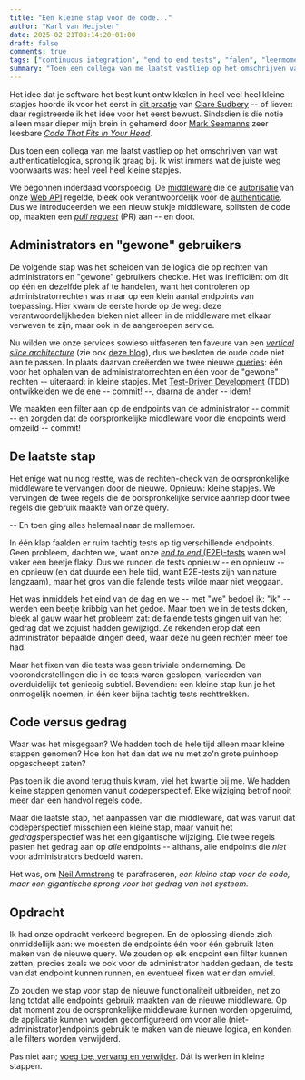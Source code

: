```yaml
---
title: "Een kleine stap voor de code..."
author: "Karl van Heijster"
date: 2025-02-21T08:14:20+01:00
draft: false
comments: true
tags: ["continuous integration", "end to end tests", "falen", "leermoment", "software ontwikkelen", "web API's"]
summary: "Toen een collega van me laatst vastliep op het omschrijven van wat authenticatielogica, sprong ik graag bij. Ik wist immers wat de juiste weg voorwaarts was: heel veel heel kleine stapjes. Maar zo simpel bleek het toch niet te zijn..."
---
```


Het idee dat je software het best kunt ontwikkelen in heel veel heel kleine stapjes hoorde ik voor het eerst in [dit praatje](https://youtu.be/97qyNQz7fxY "'Continuous Integration: That’s Not What They Meant • Clare Sudbery • YOW! 2023', YouTube") van [Clare Sudbery](https://www.linkedin.com/in/clare-sudbery-she-her-35939540/) -- of liever: daar registreerde ik het idee voor het eerst bewust. Sindsdien is die notie alleen maar dieper mijn brein in gehamerd door [Mark Seemanns](https://blog.ploeh.dk/) zeer leesbare [*Code That Fits in Your Head*](https://www.oreilly.com/library/view/code-that-fits/9780137464302/ "'Code That Fits in Your Head: Heuristics for Software Engineering', Mark Seemann, O'Reilly Media").


Dus toen een collega van me laatst vastliep op het omschrijven van wat authenticatielogica, sprong ik graag bij. Ik wist immers wat de juiste weg voorwaarts was: heel veel heel kleine stapjes.


We begonnen inderdaad voorspoedig. De [middleware](https://learn.microsoft.com/en-us/aspnet/core/fundamentals/middleware/?view=aspnetcore-8.0 "'ASP.NET Core Middleware', Microsoft documentatie") die de [autorisatie](https://en.wikipedia.org/wiki/Authorization "'Authorization', Wikipedia") van onze [Web API](https://en.wikipedia.org/wiki/Web_API "'Web API', Wikipedia") regelde, bleek ook verantwoordelijk voor de [authenticatie](https://en.wikipedia.org/wiki/Authentication "'Authentication', Wikipedia"). Dus we introduceerden we een nieuw stukje middleware, splitsten de code op, maakten een [*pull request*](/tags/pull-requests/ "Blogs met de tag 'pull requests'") (PR) aan -- en door.


## Administrators en "gewone" gebruikers


De volgende stap was het scheiden van de logica die op rechten van administrators en "gewone" gebruikers checkte. Het was inefficiënt om dit op één en dezelfde plek af te handelen, want het controleren op administratorrechten was maar op een klein aantal endpoints van toepassing. Hier kwam de eerste horde op de weg: deze verantwoordelijkheden bleken niet alleen in de middleware met elkaar verweven te zijn, maar ook in de aangeroepen service.


Nu wilden we onze services sowieso uitfaseren ten faveure van een [*vertical slice architecture*](https://www.jimmybogard.com/vertical-slice-architecture/ "'Vertical Slice Architecture', Jimmy Bogard") (zie ook [deze blog](/blog/24/05/technieken-vs-trucjes/ "'Technieken vs trucjes'")), dus we besloten de oude code niet aan te passen. In plaats daarvan creëerden we twee nieuwe [queries](https://en.wikipedia.org/wiki/Command%E2%80%93query_separation "'Command–query separation', Wikipedia"): één voor het ophalen van de administratorrechten en één voor de "gewone" rechten -- uiteraard: in kleine stapjes. Met [Test-Driven Development](/tags/test-driven-development/ "Blogs met de tag 'test-driven development'") (TDD) ontwikkelden we de ene -- commit! --, daarna de ander -- idem!


We maakten een filter aan op de endpoints van de administrator -- commit! -- en zorgden dat de oorspronkelijke middleware voor die endpoints werd omzeild -- commit!


## De laatste stap


Het enige wat nu nog restte, was de rechten-check van de oorspronkelijke middleware te vervangen door de nieuwe. Opnieuw: kleine stapjes. We vervingen de twee regels die de oorspronkelijke service aanriep door twee regels die gebruik maakte van onze query.


-- En toen ging alles helemaal naar de mallemoer.


In één klap faalden er ruim tachtig tests op tig verschillende endpoints. Geen probleem, dachten we, want onze [*end to end* (E2E)-tests](/tags/end-to-end-tests/ "Blogs met de tag 'end to end tests'") waren wel vaker een beetje flaky. Dus we runden de tests opnieuw -- en opnieuw -- en opnieuw (en dat duurde een hele tijd, want E2E-tests zijn van nature langzaam), maar het gros van die falende tests wilde maar niet weggaan.


Het was inmiddels het eind van de dag en we -- met "we" bedoel ik: "ik" -- werden een beetje kribbig van het gedoe. Maar toen we in de tests doken, bleek al gauw waar het probleem zat: de falende tests gingen uit van het gedrag dat we zojuist hadden gewijzigd. Ze rekenden erop dat een administrator bepaalde dingen deed, waar deze nu geen rechten meer toe had.


Maar het fixen van die tests was geen triviale onderneming. De vooronderstellingen die in de tests waren geslopen, varieerden van overduidelijk tot geniepig subtiel. Bovendien: een kleine stap kun je het onmogelijk noemen, in één keer bijna tachtig tests rechttrekken. 


## Code versus gedrag


Waar was het misgegaan? We hadden toch de hele tijd alleen maar kleine stappen genomen? Hoe kon het dan dat we nu met zo'n grote puinhoop opgescheept zaten?


Pas toen ik die avond terug thuis kwam, viel het kwartje bij me. We hadden kleine stappen genomen vanuit *code*perspectief. Elke wijziging betrof nooit meer dan een handvol regels code. 


Maar die laatste stap, het aanpassen van die middleware, dat was vanuit dat codeperspectief misschien een kleine stap, maar vanuit het *gedrags*perspectief was het een gigantische wijziging. Die twee regels pasten het gedrag aan op *alle* endpoints -- althans, alle endpoints die *niet* voor administrators bedoeld waren.


Het was, om [Neil Armstrong](https://en.wikipedia.org/wiki/Neil_Armstrong "'Neil Armstrong', Wikipedia") te parafraseren, *een kleine stap voor de code, maar een gigantische sprong voor het gedrag van het systeem.*


## Opdracht


Ik had onze opdracht verkeerd begrepen. En de oplossing diende zich onmiddellijk aan: we moesten de endpoints één voor één gebruik laten maken van de nieuwe query. We zouden op elk endpoint een filter kunnen zetten, precies zoals we ook voor de administrator hadden gedaan, de tests van dat endpoint kunnen runnen, en eventueel fixen wat er dan omviel. 


Zo zouden we stap voor stap de nieuwe functionaliteit uitbreiden, net zo lang totdat alle endpoints gebruik maakten van de nieuwe middleware. Op dat moment zou de oorspronkelijke middleware kunnen worden opgeruimd, de applicatie kunnen worden geconfigureerd om voor alle (niet-administrator)endpoints gebruik te maken van de nieuwe logica, en konden alle filters worden verwijderd.


Pas niet aan; [voeg toe, vervang en verwijder](/blog/24/12/aanpassen-of-toevoegen-vervangen-en-verwijderen/ "'Aanpassen of: toevoegen, vervangen en verwijderen'"). Dát is werken in kleine stappen.
